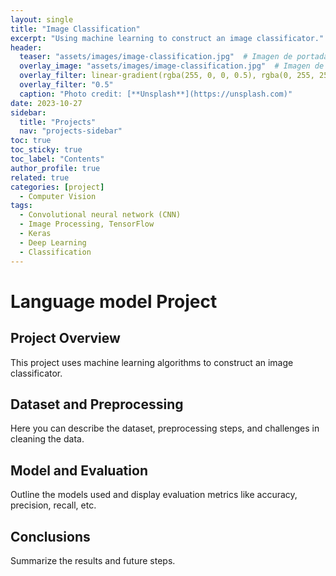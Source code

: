 ```yaml
---
layout: single
title: "Image Classification"
excerpt: "Using machine learning to construct an image classificator."
header:
  teaser: "assets/images/image-classification.jpg"  # Imagen de portada del proyecto
  overlay_image: "assets/images/image-classification.jpg"  # Imagen de portada del proyecto
  overlay_filter: linear-gradient(rgba(255, 0, 0, 0.5), rgba(0, 255, 255, 0.5))
  overlay_filter: "0.5"
  caption: "Photo credit: [**Unsplash**](https://unsplash.com)"
date: 2023-10-27
sidebar:
  title: "Projects"
  nav: "projects-sidebar"
toc: true
toc_sticky: true
toc_label: "Contents"
author_profile: true
related: true
categories: [project]
  - Computer Vision
tags:
  - Convolutional neural network (CNN)
  - Image Processing, TensorFlow
  - Keras
  - Deep Learning
  - Classification
---
```


# Language model Project

## Project Overview
This project uses machine learning algorithms to construct an image classificator.

<!-- 

- Utiliza redes neuronales convolucionales (CNN) para clasificar imágenes en diferentes categorías.
	•	Ingeniería de características: Trabaja en mejorar la calidad de los datos de entrada.
	•	Tuning de hiperparámetros: Experimenta con la búsqueda de hiperparámetros (Grid Search, Random Search) y técnicas como optimización bayesiana.

 -->

## Dataset and Preprocessing
Here you can describe the dataset, preprocessing steps, and challenges in cleaning the data.

<!-- 
Proyecto 2: Clasificación de Imágenes de Gatos y Perros (Computer Vision)

Objetivo: Construir un clasificador que identifique si una imagen contiene un gato o un perro usando redes neuronales convolucionales (CNN).

Paso a Paso

	1.	Definición del Problema y Recolección de Datos
	•	Objetivo: Distinguir entre imágenes de gatos y perros.
	•	Datos: Usa datasets de Kaggle como el de gatos y perros de Microsoft (disponible en la plataforma Kaggle).
	2.	Exploración de Datos
	•	Examina el dataset para ver ejemplos de cada clase (gatos y perros).
	•	Balance de clases: Revisa si hay una cantidad similar de imágenes de cada categoría.
	3.	Preprocesamiento de Imágenes
	•	Redimensionamiento: Redimensiona las imágenes a un tamaño manejable (ej., 128x128 píxeles).
	•	Normalización: Escala los valores de píxeles entre 0 y 1 para facilitar el entrenamiento.
	•	Data Augmentation: Aplica transformaciones (rotación, zoom, desplazamiento) para mejorar la generalización del modelo.
	4.	Arquitectura del Modelo CNN
	•	Usa una arquitectura CNN básica con capas convolucionales, de pooling y completamente conectadas.
	•	Transfer Learning: Experimenta con modelos preentrenados como VGG16 o ResNet para mejorar el rendimiento.
	5.	Entrenamiento del Modelo
	•	Usa una división en entrenamiento, validación y prueba.
	•	Ajusta hiperparámetros clave como batch size, learning rate, y número de épocas.
	6.	Evaluación del Modelo
	•	Usa métricas como accuracy y curvas ROC/AUC para evaluar el rendimiento.
	•	Visualiza predicciones incorrectas para analizar posibles mejoras en el modelo.
	7.	Despliegue y Visualización
	•	API de Inferencia: Crea una API para cargar una imagen y recibir la predicción (si es un gato o un perro).
	•	Crea un dashboard de clasificación interactivo donde se muestre la imagen cargada y la predicción del modelo.
 -->

## Model and Evaluation
Outline the models used and display evaluation metrics like accuracy, precision, recall, etc.

<!-- // ![ROC Curve](/assets/images/fraud_detection_roc.png) -->

## Conclusions
Summarize the results and future steps.